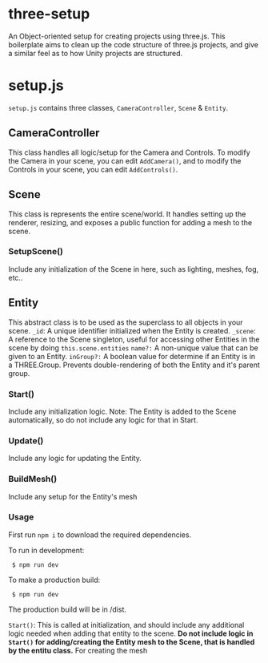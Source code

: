 # three-setup

An Object-oriented setup for creating projects using three.js. This boilerplate aims to clean up the code structure of three.js projects, and give a similar feel as to how Unity projects are structured.

# setup.js
`setup.js` contains three classes, `CameraController`, `Scene` & `Entity`. 

## CameraController
This class handles all logic/setup for the Camera and Controls. To modify the Camera in your scene, you can edit `AddCamera()`, and to modify the Controls in your scene, you can edit `AddControls()`. 

## Scene
This class is represents the entire scene/world. It handles setting up the renderer, resizing, and exposes a public function for adding a mesh to the scene. 

### SetupScene()
Include any initialization of the Scene in here, such as lighting, meshes, fog, etc..

## Entity
This abstract class is to be used as the superclass to all objects in your scene. 
`_id`: A unique identifier initialized when the Entity is created.
`_scene`: A reference to the Scene singleton, useful for accessing other Entities in the scene by doing `this.scene.entities`
`name?:` A non-unique value that can be given to an Entity.
`inGroup?:` A boolean value for determine if an Entity is in a THREE.Group. Prevents double-rendering of both the Entity and it's parent group.

### Start()
Include any initialization logic. Note: The Entity is added to the Scene automatically, so do not include any logic for that in Start.

### Update()
Include any logic for updating the Entity.

### BuildMesh()
Include any setup for the Entity's mesh
### Usage

First run `npm i` to download the required dependencies. 

To run in development:
```
 $ npm run dev
```

To make a production build:
```
 $ npm run dev
```
The production build will be in /dist.

`Start()`: This is called at initialization, and should include any additional logic needed when adding that entity to the scene. __Do not include logic in `Start()` for adding/creating the Entity mesh to the Scene, that is handled by the entitu class.__ For creating the mesh
